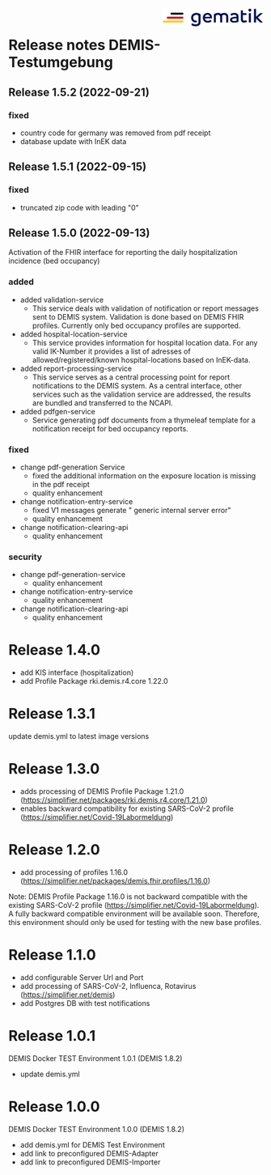 <img align="right" width="200" height="37" src="image/Gematik_Logo_Flag.png"/> <br/>

# Release notes DEMIS-Testumgebung

## Release 1.5.2 (2022-09-21)

### fixed
- country code for germany was removed from pdf receipt
- database update with InEK data 


## Release 1.5.1 (2022-09-15)

### fixed
- truncated zip code with leading "0"


## Release 1.5.0 (2022-09-13)

Activation of the FHIR interface for reporting the daily hospitalization incidence (bed occupancy)

### added

- added validation-service
  - This service deals with validation of notification or report messages sent to DEMIS system. Validation is done based on DEMIS FHIR profiles. Currently only bed occupancy profiles are supported.
- added hospital-location-service
  - This service provides information for hospital location data. For any valid IK-Number it provides a list of adresses of allowed/registered/known hospital-locations based on InEK-data.
- added report-processing-service
  - This service serves as a central processing point for report notifications to the DEMIS system. As a central interface, other services such as the validation service are addressed, the results are bundled and transferred to the NCAPI. 
- added pdfgen-service
  - Service generating pdf documents from a thymeleaf template for a notification receipt for bed occupancy reports.
 

### fixed 

- change pdf-generation Service
  - fixed the additional information on the exposure location is missing in the pdf receipt
  - quality enhancement
- change notification-entry-service
  - fixed V1 messages generate " generic internal server error"
  - quality enhancement
- change notification-clearing-api
  - quality enhancement 

### security

- change pdf-generation-service
  - quality enhancement
- change notification-entry-service
  - quality enhancement
- change notification-clearing-api
  - quality enhancement

# Release 1.4.0
- add KIS interface (hospitalization)
- add Profile Package rki.demis.r4.core 1.22.0

# Release 1.3.1
update demis.yml to latest image versions

# Release 1.3.0
- adds processing of DEMIS Profile Package 1.21.0 (https://simplifier.net/packages/rki.demis.r4.core/1.21.0)
- enables backward compatibility for existing SARS-CoV-2 profile (https://simplifier.net/Covid-19Labormeldung)

# Release 1.2.0
- add processing of profiles 1.16.0 (https://simplifier.net/packages/demis.fhir.profiles/1.16.0)

Note: DEMIS Profile Package 1.16.0 is not backward compatible with the existing SARS-CoV-2 profile (https://simplifier.net/Covid-19Labormeldung). A fully backward compatible environment will be available soon. Therefore, this environment should only be used for testing with the new base profiles.

# Release 1.1.0
- add configurable Server Url and Port 
- add processing of SARS-CoV-2, Influenca, Rotavirus (https://simplifier.net/demis)
- add Postgres DB with test notifications

# Release 1.0.1
DEMIS Docker TEST Environment 1.0.1 (DEMIS 1.8.2)

- update demis.yml

# Release 1.0.0
DEMIS Docker TEST Environment 1.0.0 (DEMIS 1.8.2)
- add demis.yml for DEMIS Test Environment
- add link to preconfigured DEMIS-Adapter
- add link to preconfigured DEMIS-Importer

